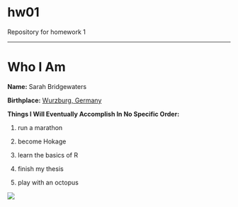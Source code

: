 # hw01
Repository for homework 1

___ 

# Who I Am

**Name:** Sarah Bridgewaters

**Birthplace:** [Wurzburg, Germany](https://en.wikipedia.org/wiki/W%C3%BCrzburg)

**Things I Will Eventually Accomplish In No Specific Order:**

1. run a marathon

2. become Hokage

3. learn the basics of R

4. finish my thesis

5. play with an octopus 

![](http://s2.quickmeme.com/img/a5/a5959486ec3c6e1d756d5166b0894d4e1eec8f21682b2d6678daed61b1e86e55.jpg)